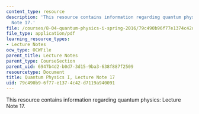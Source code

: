 ```yaml
---
content_type: resource
description: 'This resource contains information regarding quantum physics: Lecture
  Note 17.'
file: /courses/8-04-quantum-physics-i-spring-2016/79c490b96f77e1374c42d7119a940091_MIT8_04S16_LecNotes17.pdf
file_type: application/pdf
learning_resource_types:
- Lecture Notes
ocw_type: OCWFile
parent_title: Lecture Notes
parent_type: CourseSection
parent_uid: 6947b4d2-b0d7-3d15-9ba3-638f887f2509
resourcetype: Document
title: Quantum Physics I, Lecture Note 17
uid: 79c490b9-6f77-e137-4c42-d7119a940091
---
```

This resource contains information regarding quantum physics: Lecture Note 17.

